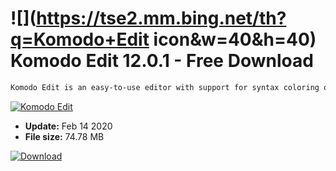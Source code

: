 # ![](https://tse2.mm.bing.net/th?q=Komodo+Edit icon&w=40&h=40) Komodo Edit 12.0.1 - Free Download

```sh
Komodo Edit is an easy-to-use editor with support for syntax coloring of popular scripting languages ​​such as PHP, Python, Ruby, Perl or Tcl, as well as JavaScript, CSS styles and HTML documents. The program offers the possibility of previewing created documents in a web browser.
```
[![Komodo Edit](https://gallery.dpcdn.pl/imgc/Tools/2750/g_-_420x350_1.5_-_x20110426160226_00.jpg)](https://softexe.net/win/development-it/editors/komodo-edit:acdg.html)




- **Update:** Feb 14 2020
- **File size:** 74.78 MB

[![Download](https://cdn.softexe.net/static/img/download.png)](https://softexe.net/win/development-it/editors/komodo-edit:acdg.html)

